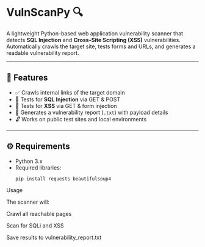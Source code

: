 # VulnScanPy 🔍

A lightweight Python-based web application vulnerability scanner that detects **SQL Injection** and **Cross-Site Scripting (XSS)** vulnerabilities. Automatically crawls the target site, tests forms and URLs, and generates a readable vulnerability report.

---

## 🚀 Features

- ✅ Crawls internal links of the target domain
- 🧪 Tests for **SQL Injection** via GET & POST
- 🧪 Tests for **XSS** via GET & form injection
- 📝 Generates a vulnerability report (`.txt`) with payload details
- 🔓 Works on public test sites and local environments

---

## ⚙️ Requirements

- Python 3.x
- Required libraries:
  ```bash
  pip install requests beautifulsoup4
  
Usage

The scanner will:

Crawl all reachable pages

Scan for SQLi and XSS

Save results to vulnerability_report.txt
